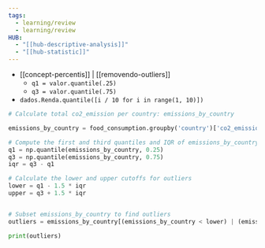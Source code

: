 ```yaml
---
tags:
  - learning/review
  - learning/review
HUB:
  - "[[hub-descriptive-analysis]]"
  - "[[hub-statistic]]"
---
```

- [[concept-percentis]] | [[removendo-outliers]]
	- `q1 = valor.quantile(.25)`
	- `q3 = valor.quantile(.75)`
- `dados.Renda.quantile([i / 10 for i in range(1, 10)])`

```python
# Calculate total co2_emission per country: emissions_by_country

emissions_by_country = food_consumption.groupby('country')['co2_emission'].sum()

# Compute the first and third quantiles and IQR of emissions_by_country
q1 = np.quantile(emissions_by_country, 0.25)
q3 = np.quantile(emissions_by_country, 0.75)
iqr = q3 - q1

# Calculate the lower and upper cutoffs for outliers
lower = q1 - 1.5 * iqr
upper = q3 + 1.5 * iqr


# Subset emissions_by_country to find outliers
outliers = emissions_by_country[(emissions_by_country < lower) | (emissions_by_country > upper)]

print(outliers)
```

